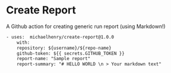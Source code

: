# Create Report

A Github action for creating generic run report (using Markdown!)

```xml
- uses:  michaelhenry/create-report@1.0.0
    with:
    repository: ${username}/${repo-name}
    github-token: ${{ secrets.GITHUB_TOKEN }}
    report-name: "Sample report"
    report-summary: "# HELLO WORLD \n > Your markdown text"
```